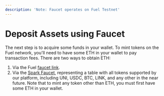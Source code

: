```yaml
---
description: 'Note: Faucet operates on Fuel Testnet'
---
```


# Deposit Assets using Faucet

The next step is to acquire some funds in your wallet. To mint tokens on the Fuel network, you'll need to have some ETH in your wallet to pay transaction fees. There are two ways to obtain ETH:

1. Via the Fuel [faucet link](https://faucet-beta-3.fuel.network).
2. Via the [Spark Faucet](https://app.sprk.fi/#/faucet), representing a table with all tokens supported by our platform, including UNI, USDC, BTC, LINK, and any other in the near future. Note that to mint any token other than ETH, you must first have some ETH in your wallet.

